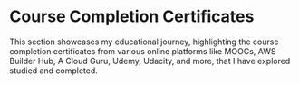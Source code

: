 # Course Completion Certificates

This section showcases my educational journey, highlighting the course completion certificates from various online
platforms like MOOCs, AWS Builder Hub, A Cloud Guru, Udemy, Udacity, and more, that I have explored studied and completed.
